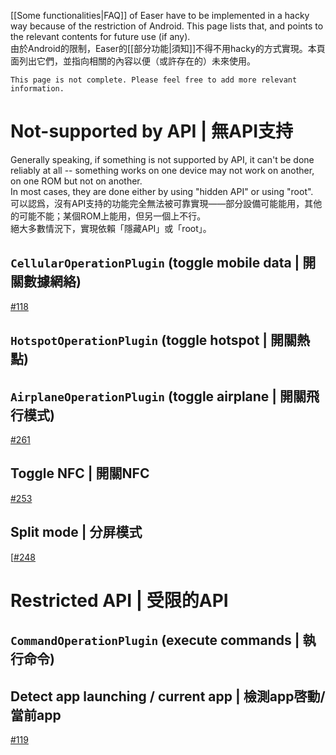 [[Some functionalities|FAQ]] of Easer have to be implemented in a hacky way because of the restriction of Android. This page lists that, and points to the relevant contents for future use (if any).  
由於Android的限制，Easer的[[部分功能|須知]]不得不用hacky的方式實現。本頁面列出它們，並指向相關的內容以便（或許存在的）未來使用。

    This page is not complete. Please feel free to add more relevant information.

# Not-supported by API | 無API支持

Generally speaking, if something is not supported by API, it can't be done reliably at all -- something works on one device may not work on another, on one ROM but not on another.  
In most cases, they are done either by using "hidden API" or using "root".  
可以認爲，沒有API支持的功能完全無法被可靠實現——部分設備可能能用，其他的可能不能；某個ROM上能用，但另一個上不行。  
絕大多數情況下，實現依賴「隱藏API」或「root」。

## `CellularOperationPlugin` (toggle mobile data | 開關數據網絡)

[#118](../issues/118)

## `HotspotOperationPlugin` (toggle hotspot | 開關熱點)

## `AirplaneOperationPlugin` (toggle airplane | 開關飛行模式)

[#261](../issues/261)

## Toggle NFC | 開關NFC

[#253](../issues/253)

## Split mode | 分屏模式

[[#248](../issues/248)


# Restricted API | 受限的API

## `CommandOperationPlugin` (execute commands | 執行命令)

## Detect app launching / current app | 檢測app啓動/當前app

[#119](../issues/119)
